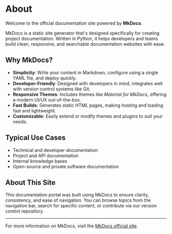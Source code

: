 # About

Welcome to the official documentation site powered by **MkDocs**.

MkDocs is a static site generator that's designed specifically for creating project documentation. Written in Python, it helps developers and teams build clean, responsive, and searchable documentation websites with ease.

## Why MkDocs?

- **Simplicity**: Write your content in Markdown, configure using a single YAML file, and deploy quickly.
- **Developer-Friendly**: Designed with developers in mind, integrates well with version control systems like Git.
- **Responsive Themes**: Includes themes like *Material for MkDocs*, offering a modern UI/UX out-of-the-box.
- **Fast Builds**: Generates static HTML pages, making hosting and loading fast and lightweight.
- **Customizable**: Easily extend or modify themes and plugins to suit your needs.

## Typical Use Cases

- Technical and developer documentation  
- Project and API documentation  
- Internal knowledge bases  
- Open-source and private software documentation  

## About This Site

This documentation portal was built using MkDocs to ensure clarity, consistency, and ease of navigation. You can browse topics from the navigation bar, search for specific content, or contribute via our version control repository.

---

For more information on MkDocs, visit the [MkDocs official site](https://www.mkdocs.org/).
